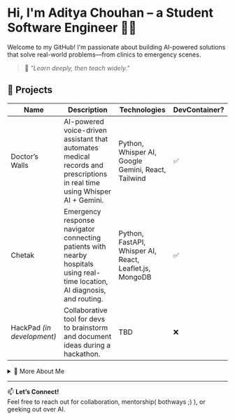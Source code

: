 # Hi, I'm Aditya Chouhan – a Student Software Engineer 👨‍💻

Welcome to my GitHub! I'm passionate about building AI-powered solutions that solve real-world problems—from clinics to emergency scenes.

> 🧠 _"Learn deeply, then teach widely."_  

## 🚀 Projects

| Name | Description | Technologies | DevContainer? |
|------|-------------|--------------|---------------|
| Doctor’s Walls | AI-powered voice-driven assistant that automates medical records and prescriptions in real time using Whisper AI + Gemini. | Python, Whisper AI, Google Gemini, React, Tailwind | ✅ |
| Chetak | Emergency response navigator connecting patients with nearby hospitals using real-time location, AI diagnosis, and routing. | Python, FastAPI, Whisper AI, React, Leaflet.js, MongoDB | ✅ |
| HackPad *(in development)* | Collaborative tool for devs to brainstorm and document ideas during a hackathon. | TBD | ❌ |

<details>
  <summary>📌 More About Me</summary>

- 🎓 I'm a student software engineer with a vision to blend AI + Assistance
- 🔬 Currently building tools in medtech and emergency systems
- 🗣 Whisper + Gemini enthusiast
- 💡 Dreaming of creating tools that teach what I learn
- ✨ Fun Fact: _I wanna learn it all, and then teach it all!_

</details>

---

📫 **Let’s Connect!**  
Feel free to reach out for collaboration, mentorship( bothways ;) ), or geeking out over AI.

